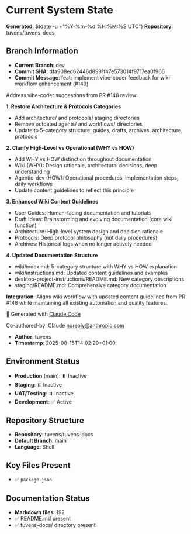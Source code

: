 # Current System State
**Generated**: $(date -u +"%Y-%m-%d %H:%M:%S UTC")
**Repository**: tuvens/tuvens-docs

## Branch Information
- **Current Branch**: dev
- **Commit SHA**: dfa908ed62446d8991f47e573014f9717ea0f966
- **Commit Message**: feat: implement vibe-coder feedback for wiki workflow enhancement (#149)

Address vibe-coder suggestions from PR #148 review:

**1. Restore Architecture & Protocols Categories**
- Add architecture/ and protocols/ staging directories
- Remove outdated agents/ and workflows/ directories
- Update to 5-category structure: guides, drafts, archives, architecture, protocols

**2. Clarify High-Level vs Operational (WHY vs HOW)**
- Add WHY vs HOW distinction throughout documentation
- Wiki (WHY): Design rationale, architectural decisions, deep understanding
- Agentic-dev (HOW): Operational procedures, implementation steps, daily workflows
- Update content guidelines to reflect this principle

**3. Enhanced Wiki Content Guidelines**
- User Guides: Human-facing documentation and tutorials
- Draft Ideas: Brainstorming and evolving documentation (core wiki function)
- Architecture: High-level system design and decision rationale
- Protocols: Deep protocol philosophy (not daily procedures)
- Archives: Historical logs when no longer actively needed

**4. Updated Documentation Structure**
- wiki/index.md: 5-category structure with WHY vs HOW explanation
- wiki/instructions.md: Updated content guidelines and examples
- desktop-project-instructions/README.md: New category descriptions
- staging/README.md: Comprehensive category documentation

**Integration**: Aligns wiki workflow with updated content guidelines
from PR #148 while maintaining all existing automation and quality features.

🤖 Generated with [Claude Code](https://claude.ai/code)

Co-authored-by: Claude <noreply@anthropic.com>
- **Author**: tuvens
- **Timestamp**: 2025-08-15T14:02:29+01:00

## Environment Status
- **Production** (main): ⏸️ Inactive
- **Staging**: ⏸️ Inactive
- **UAT/Testing**: ⏸️ Inactive
- **Development**: ✅ Active

## Repository Structure
- **Repository**: tuvens/tuvens-docs
- **Default Branch**: main
- **Language**: Shell

## Key Files Present
- ✅ `package.json`

## Documentation Status
- **Markdown files**: 192
- ✅ README.md present
- ✅ tuvens-docs/ directory present
